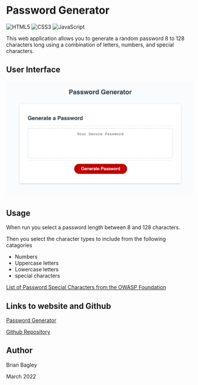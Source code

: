 # Password Generator

![HTML5](https://img.shields.io/badge/html5-%23E34F26.svg?style=for-the-badge&logo=html5&logoColor=white)
![CSS3](https://img.shields.io/badge/css3-%231572B6.svg?style=for-the-badge&logo=css3&logoColor=white)
![JavaScript](https://img.shields.io/badge/javascript-%23323330.svg?style=for-the-badge&logo=javascript&logoColor=%23F7DF1E)

This web application allows you to generate a random password 8 to 128 characters long using a combination of letters, numbers, and special characters.

## User Interface
![Password generator screenshot](./assets/images/passgen.png)

## Usage
When run you select a password length between 8 and 128 characters.

Then you select the character types to include from the following catagories
- Numbers
- Uppercase letters
- Lowercase letters
- special characters

[List of Password Special Characters from the OWASP Foundation](https://owasp.org/www-community/password-special-characters)

## Links to website and Github
[Password Generator](https://bagl0025.github.io/PasswordGenerator/)

<a href="https://github.com/bagl0025/PasswordGenerator.git" target="_blank">Github Repository</a>


## Author
Brian Bagley

March 2022
